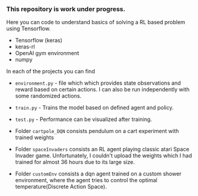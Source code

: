 ### This repository is work under progress.

Here you can code to understand basics of solving a RL based problem using Tensorflow.
- Tensorflow (keras)
- keras-rl
- OpenAI gym environment
- numpy

In each of the projects you can find 
* `environment.py` - file which which provides state observations and reward based on certain actions. I can also be run independently with some randomized actions.
* `train.py` - Trains the model based on defined agent and policy.
* `test.py` - Performance can be visualized after training.

* Folder `cartpole_DQN` consists pendulum on a cart experiment with trained weights
* Folder `spaceInvaders` consists an RL agent playing classic atari Space Invader game. Unfortunately, I couldn't upload the weights which I had trained for almost 36 hours due to its large size.
* Folder `customEnv` consists a dqn agent trained on a custom shower environment, where the agent tries to control the optimal temperature(Discrete Action Space).
